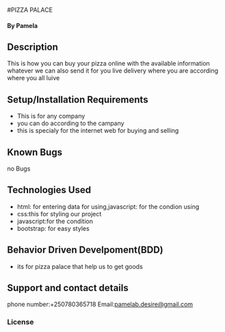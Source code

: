 #PIZZA PALACE
#### By Pamela
## Description
This is how you can buy your pizza online with the available information whatever we can also send it for you live delivery 
where you are according where you all luive
## Setup/Installation Requirements
* This is for any company 
* you can do according to the campany
* this is specialy for the internet web for buying and selling
## Known Bugs
no Bugs
## Technologies Used
* html: for entering data for using,javascript: for the condion using
* css:this for styling our project
* javascript:for the condition
* bootstrap: for easy styles
## Behavior Driven Develpoment(BDD)
* its for pizza palace that help us to get goods
## Support and contact details
phone number:+250780365718
Email:pamelab.desire@gmail.com
### License

  
